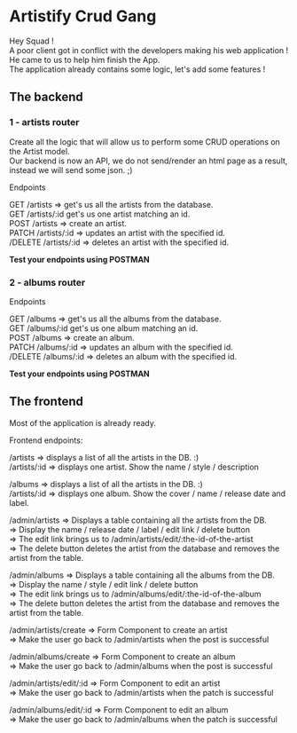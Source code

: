 # Artistify Crud Gang

Hey Squad !  
A poor client got in conflict with the developers making his web application !  
He came to us to help him finish the App.  
The application already contains some logic, let's add some features !

## The backend

### 1 - artists router

Create all the logic that will allow us to perform some CRUD operations on the Artist model.  
Our backend is now an API, we do not send/render an html page as a result, instead we will send some json. ;)

Endpoints

GET /artists => get's us all the artists from the database.  
GET /artists/:id get's us one artist matching an id.  
POST /artists => create an artist.  
PATCH /artists/:id => updates an artist with the specified id.  
/DELETE /artists/:id => deletes an artist with the specified id.

**Test your endpoints using POSTMAN**

### 2 - albums router

Endpoints

GET /albums => get's us all the albums from the database.  
GET /albums/:id get's us one album matching an id.  
POST /albums => create an album.  
PATCH /albums/:id => updates an album with the specified id.  
/DELETE /albums/:id => deletes an album with the specified id.

**Test your endpoints using POSTMAN**

## The frontend

Most of the application is already ready.

Frontend endpoints:

/artists => displays a list of all the artists in the DB. :)  
/artists/:id => displays one artist. Show the name / style / description

/albums => displays a list of all the artists in the DB. :)  
/artists/:id => displays one album. Show the cover / name / release date and label.

/admin/artists => Displays a table containing all the artists from the DB.  
=> Display the name / release date / label / edit link / delete button  
=> The edit link brings us to /admin/artists/edit/:the-id-of-the-artist  
=> The delete button deletes the artist from the database and removes the artist from the table.

/admin/albums => Displays a table containing all the albums from the DB.  
=> Display the name / style / edit link / delete button  
=> The edit link brings us to /admin/albums/edit/:the-id-of-the-album  
=> The delete button deletes the artist from the database and removes the artist from the table.

/admin/artists/create => Form Component to create an artist  
=> Make the user go back to /admin/artists when the post is successful

/admin/albums/create => Form Component to create an album  
=> Make the user go back to /admin/albums when the post is successful

/admin/artists/edit/:id => Form Component to edit an artist  
=> Make the user go back to /admin/artists when the patch is successful

/admin/albums/edit/:id => Form Component to edit an album  
=> Make the user go back to /admin/albums when the patch is successful

